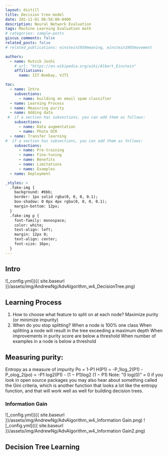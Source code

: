 ```yaml
---
layout: distill
title: Decision tree model
date: 202-11-01 06:56:00-0400
description: Neural Network Evaluation
tags: Machine Learning Evaluation math
# categories: sample-posts
giscus_comments: false
related_posts: false
# related_publications: einstein1950meaning, einstein1905movement

authors:
  - name: Rutvik Joshi
    # url: "https://en.wikipedia.org/wiki/Albert_Einstein"
    affiliations:
      name: IIT-Bombay, VJTI

toc:
  - name: Intro
    subsections:
      - name: building an email spam classifier
  - name: Learning Process
  - name: Measuring purity
  - name: Adding data
 #  if a section has subsections, you can add them as follows:
    subsections:
      - name: Data augmentation
      - name: Photo OCR 
  - name: Transfer learning
#  if a section has subsections, you can add them as follows:
    subsections:
      - name: Pre-training
      - name: Fine-tuning
      - name: Benefits
      - name: Limitations
      - name: Examples
  - name: Deployment

_styles: >
  .fake-img {
    background: #bbb;
    border: 1px solid rgba(0, 0, 0, 0.1);
    box-shadow: 0 0px 4px rgba(0, 0, 0, 0.1);
    margin-bottom: 12px;
  }
  .fake-img p {
    font-family: monospace;
    color: white;
    text-align: left;
    margin: 12px 0;
    text-align: center;
    font-size: 16px;
  }
---
```

<!-- Fee Structure: 1. Full Payment - 21,999 INR 2. Two Installments - 13,000 INR (First) + 10,999 INR (Second) [Total - 23999] 3. Three Installment - 8,999 INR (First) + 8,999 INR (Second) + 8000 INR (Third) [Total - 25999] You need to pay installments within 21 days. -->

## Intro
![_config.yml]({{ site.baseurl }}/assets/img/AndrewNg/AdvAlgorithm_w4_DecisionTree.png) 


## Learning Process
1. How to choose what feature to split on at each node?
Maximize purity (or minimize impurity)
2. When do you stop splitting?
When a node is 100% one class
When splitting a node will result in the tree exceeding a maximum depth
When improvements in purity score are below a
threshold
When number of examples in a node is below a threshold

## Measuring purity:
Entropy as a measure of impurity
Po = 1-P1
H(P1) = -P_1log_2(P1) - P_olog_2(po)
= -P1 log2(P1) - (1 − P1)log2 (1 − P1)
Note: "0 log(0)" = 0
if you look in open source packages you may also hear about something called the Gini criteria, which is another function that looks a lot like the entropy function, and that will work well as well for building decision trees.

### Information Gain
![_config.yml]({{ site.baseurl }}/assets/img/AndrewNg/AdvAlgorithm_w4_Information Gain.png) 
![_config.yml]({{ site.baseurl }}/assets/img/AndrewNg/AdvAlgorithm_w4_Information Gain2.png) 

## Decision Tree Learning
